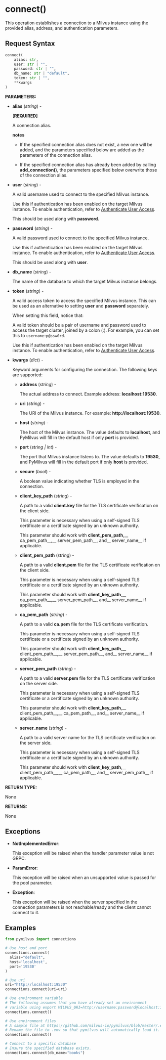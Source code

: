 
# connect()

This operation establishes a connection to a Milvus instance using the provided alias, address, and authentication parameters.

## Request Syntax

```python
connect(
    alias: str,
    user: str | "",
    password: str | "",
    db_name: str | "default",
    token: str | "",
    **kwargs
)
```

__PARAMETERS:__

- __alias__ (_string_) -

    __[REQUIRED]__

    A connection alias.

    <div class="admonition note">

    <p><b>notes</b></p>

    <ul>
    <li><p>If the specified connection alias does not exist, a new one will be added, and the parameters specified below are added as the parameters of the connection alias.</p></li>
    <li><p>If the specified connection alias has already been added by calling <strong>add_connection()</strong>, the parameters specified below overwrite those of the connection alias.</p></li>
    </ul>

    </div>

- __user__ (_string_) -

    A valid username used to connect to the specified Milvus instance.

    Use this if authentication has been enabled on the target Milvus instance. To enable authentication, refer to [Authenticate User Access](https://milvus.io/docs/authenticate.md).

    This should be used along with __password__.

- __password__ (_string_) -

    A valid password used to connect to the specified Milvus instance.

    Use this if authentication has been enabled on the target Milvus instance. To enable authentication, refer to [Authenticate User Access](https://milvus.io/docs/authenticate.md).

    This should be used along with __user__.

- __db_name__ (_string_) -

    The name of the database to which the target Milvus instance belongs.

- __token__ (_string_) -

    A valid access token to access the specified Milvus instance. This can be used as an alternative to setting __user__ and __password__ separately.

    When setting this field, notice that:

    A valid token should be a pair of username and password used to access the target cluster, joined by a colon (:). For example, you can set this to `username:p@ssw0rd`.

    Use this if authentication has been enabled on the target Milvus instance. To enable authentication, refer to [Authenticate User Access](https://milvus.io/docs/authenticate.md).

- __kwargs__ (_dict_) -

    Keyword arguments for configuring the connection. The following keys are supported:

    - __address__ (_string_) -

        The actual address to connect. Example address: __localhost:19530__.

    - __uri__ (_string_) -

        The URI of the Milvus instance. For example: __http://localhost:19530__.

    - __host__ (_string_) -

        The host of the Milvus instance. The value defaults to __localhost__, and PyMilvus will fill in the default host if only __port__ is provided.

    - __port__ (_string | int_) -

        The port that Milvus instance listens to. The value defaults to __19530__, and PyMilvus will fill in the default port if only __host__ is provided.

    - __secure__ (_bool_) -

        A boolean value indicating whether TLS is employed in the connection.

    - __client_key_path__ (_string_) -

        A path to a valid __client.key__ file for the TLS certificate verification on the client side.

        This parameter is necessary when using a self-signed TLS certificate or a certificate signed by an unknown authority.

        This parameter should work with __client_pem_path__,__ ca_pem_path__,__ server_pem_path__, and__ server_name__ if applicable.

    - __client_pem_path__ (_string_) -

        A path to a valid __client.pem__ file for the TLS certificate verification on the client side.

        This parameter is necessary when using a self-signed TLS certificate or a certificate signed by an unknown authority.

        This parameter should work with __client_key_path__,__ ca_pem_path__,__ server_pem_path__, and__ server_name__ if applicable.

    - __ca_pem_path__ (_string_) -

        A path to a valid __ca.pem__ file for the TLS certificate verification.

        This parameter is necessary when using a self-signed TLS certificate or a certificate signed by an unknown authority.

        This parameter should work with __client_key_path__,__ client_pem_path__,__ server_pem_path__, and__ server_name__ if applicable.

    - __server_pem_path__ (_string_) -

        A path to a valid __server.pem__ file for the TLS certificate verification on the server side.

        This parameter is necessary when using a self-signed TLS certificate or a certificate signed by an unknown authority.

        This parameter should work with __client_key_path__,__ client_pem_path__,__ ca_pem_path__, and__ server_name__ if applicable.

    - __server_name__ (_string_) -

        A path to a valid server name for the TLS certificate verification on the server side.

        This parameter is necessary when using a self-signed TLS certificate or a certificate signed by an unknown authority.

        This parameter should work with __client_key_path__,__ client_pem_path__,__ ca_pem_path__, and__ server_pem_path__ if applicable.

__RETURN TYPE:__

None

__RETURNS:__

None

## Exceptions

- __NotImplementedError__:

    This exception will be raised when the handler parameter value is not GRPC.

- __ParamError__: 

    This exception will be raised when an unsupported value is passed for the pool parameter.

- __Exception__: 

    This exception will be raised when the server specified in the connection parameters is not reachable/ready and the client cannot connect to it.

## Examples

```python
from pymilvus import connections

# Use host and port
connections.connect(
  alias="default", 
  host='localhost', 
  port='19530'
)

# Use uri
uri="http://localhost:19530"
connections.connect(uri=uri)

# Use environment variable
# The following assumes that you have already set an environment 
# variable using export MILVUS_URI=http://username:password@localhost:19530
connections.connect()

# Use environment files
# A sample file at https://github.com/milvus-io/pymilvus/blob/master/.env.example
# Rename the file to .env so that pymilvus will automatically load it.
connections.connect()

# Connect to a specific database
# Ensure the specified database exists.
connections.connect(db_name="books")
```

